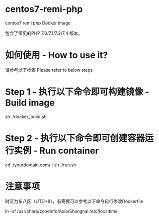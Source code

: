 # centos7-remi-php
centos7 remi php Docker image

包含了常见的PHP 7.0/7.1/7.2/7.4 版本。
# 如何使用 - How to use it?
请参考以下步骤 Please refer to below steps
# Step 1 - 执行以下命令即可构建镜像 - Build image
sh ./docker_build.sh 
# Step 2 - 执行以下命令即可创建容器运行实例 - Run container
cd ./yourdomain.com/ ; sh ./run.sh
# 注意事项
时区为东八区（UTC+8），有需要可以参考以下命令自行修改Dockerfile

ln -sf /usr/share/zoneinfo/Asia/Shanghai /etc/localtime
